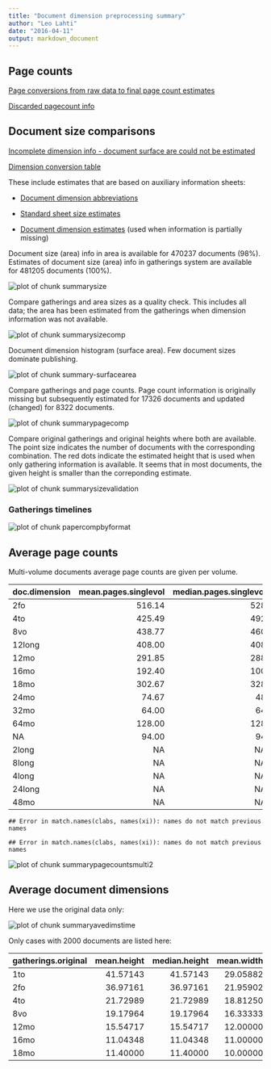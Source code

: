 ```yaml
---
title: "Document dimension preprocessing summary"
author: "Leo Lahti"
date: "2016-04-11"
output: markdown_document
---
```



## Page counts

[Page conversions from raw data to final page count estimates](https://raw.githubusercontent.com/rOpenGov/estc/master/inst/examples/output.tables/pagecount_conversion_nontrivial.csv)

<!--[Page conversions from raw data to final page count estimates with volume info](https://raw.githubusercontent.com/rOpenGov/estc/master/inst/examples/output.tables/page_conversion_table_full.csv)-->

[Discarded pagecount info](https://raw.githubusercontent.com/rOpenGov/estc/master/inst/examples/output.tables/pagecount_discarded.csv)



## Document size comparisons

[Incomplete dimension info - document surface are could not be estimated](https://raw.githubusercontent.com/rOpenGov/estc/master/inst/examples/output.tables/physical_dimension_incomplete.csv)

[Dimension conversion table](https://raw.githubusercontent.com/rOpenGov/estc/master/inst/examples/output.tables/conversions_physical_dimension.csv)


These include estimates that are based on auxiliary information sheets:

  * [Document dimension abbreviations](https://github.com/rOpenGov/bibliographica/blob/master/inst/extdata/document_size_abbreviations.csv)

  * [Standard sheet size estimates](https://github.com/rOpenGov/bibliographica/blob/master/inst/extdata/sheetsizes.csv)

  * [Document dimension estimates](https://github.com/rOpenGov/bibliographica/blob/master/inst/extdata/documentdimensions.csv) (used when information is partially missing)


  
<!--[Discarded dimension info](https://raw.githubusercontent.com/rOpenGov/estc/master/inst/examples/output.tables/dimensions_discarded.csv)-->

Document size (area) info in area is available for 470237 documents (98%). Estimates of document size (area) info in gatherings system are available for 481205 documents (100%). 

![plot of chunk summarysize](figure/summarysize-1.png)


Compare gatherings and area sizes as a quality check. This includes all data; the area has been estimated from the gatherings when dimension information was not available.

![plot of chunk summarysizecomp](figure/summarysizecomp-1.png)

Document dimension histogram (surface area). Few document sizes dominate publishing.

![plot of chunk summary-surfacearea](figure/summary-surfacearea-1.png)


Compare gatherings and page counts. Page count information is originally missing but subsequently estimated for 17326 documents and updated (changed) for 8322 documents. 


![plot of chunk summarypagecomp](figure/summarypagecomp-1.png)

Compare original gatherings and original heights where both are available. The point size indicates the number of documents with the corresponding combination. The red dots indicate the estimated height that is used when only gathering information is available. It seems that in most documents, the given height is smaller than the correponding estimate.

![plot of chunk summarysizevalidation](figure/summarysizevalidation-1.png)

### Gatherings timelines

![plot of chunk papercompbyformat](figure/papercompbyformat-1.png)

## Average page counts 

Multi-volume documents average page counts are given per volume.


|doc.dimension | mean.pages.singlevol| median.pages.singlevol| n.singlevol| mean.pages.multivol| median.pages.multivol| n.multivol| mean.pages.issue| median.pages.issue| n.issue|
|:-------------|--------------------:|----------------------:|-----------:|-------------------:|---------------------:|----------:|----------------:|------------------:|-------:|
|2fo           |               516.14|                    528|          59|              407.45|                500.50|       1358|            17.93|                 14|   25193|
|4to           |               425.49|                    492|          47|               72.81|                 20.00|        893|            21.42|                 20|   59678|
|8vo           |               438.77|                    460|         469|              284.30|                290.00|       7331|            28.38|                 28|   68237|
|12long        |               408.00|                    408|           1|               44.40|                 24.00|          6|            24.23|                 24|     133|
|12mo          |               291.85|                    288|         338|              156.98|                155.33|       6913|            25.66|                 24|   16863|
|16mo          |               192.40|                    100|           5|              284.45|                292.00|         49|            25.96|                 28|     476|
|18mo          |               302.67|                    328|          21|              196.89|                201.00|        261|            32.47|                 36|     221|
|24mo          |                74.67|                     48|           3|              270.75|                270.75|         59|            31.11|                 24|     666|
|32mo          |                64.00|                     64|           1|                 NaN|                    NA|          1|            31.39|                 32|     199|
|64mo          |               128.00|                    128|           1|              147.17|                147.00|          7|            30.00|                 32|      30|
|NA            |                94.00|                     94|           1|               15.68|                 12.88|        247|            24.00|                 23|    3716|
|2long         |                   NA|                     NA|          NA|               22.00|                 22.00|          5|            21.92|                 22|      13|
|8long         |                   NA|                     NA|          NA|                1.33|                  1.33|          1|            20.00|                 16|       4|
|4long         |                   NA|                     NA|          NA|                  NA|                    NA|         NA|            22.25|                 20|       8|
|24long        |                   NA|                     NA|          NA|                  NA|                    NA|         NA|            40.93|                 44|      15|
|48mo          |                   NA|                     NA|          NA|                  NA|                    NA|         NA|            34.00|                 32|       9|



```
## Error in match.names(clabs, names(xi)): names do not match previous names
```

```
## Error in match.names(clabs, names(xi)): names do not match previous names
```

![plot of chunk summarypagecountsmulti2](figure/summarypagecountsmulti2-1.png)


## Average document dimensions 

Here we use the original data only:

![plot of chunk summaryavedimstime](figure/summaryavedimstime-1.png)




Only cases with 2000 documents are listed here:


|gatherings.original | mean.height| median.height| mean.width| median.width|   n|
|:-------------------|-----------:|-------------:|----------:|------------:|---:|
|1to                 |    41.57143|      41.57143|   29.05882|     29.05882|  28|
|2fo                 |    36.97161|      36.97161|   21.95902|     21.95902| 775|
|4to                 |    21.72989|      21.72989|   18.81250|     18.81250| 522|
|8vo                 |    19.17964|      19.17964|   16.33333|     16.33333| 668|
|12mo                |    15.54717|      15.54717|   12.00000|     12.00000| 107|
|16mo                |    11.04348|      11.04348|   11.00000|     11.00000|  23|
|18mo                |    11.40000|      11.40000|   10.00000|     10.00000|   5|

